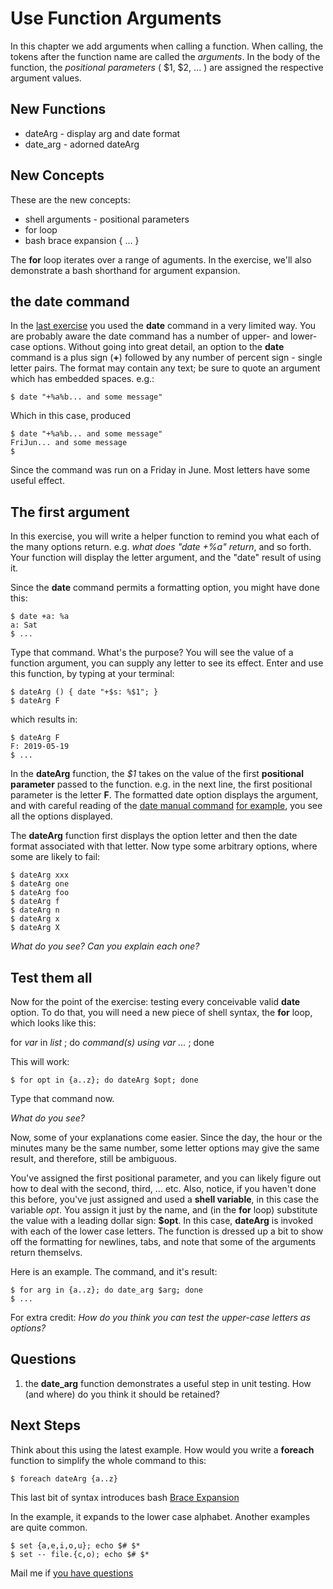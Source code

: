 
# Use Function Arguments

In this chapter we add arguments when calling a function.  When
calling, the tokens after the function name are called the
_arguments_.  In the body of the function, the _positional parameters_
( $1, $2, ... ) are assigned the respective argument values.

## New Functions

+ dateArg - display arg and date format
+ date_arg - adorned dateArg

## New Concepts

These are the new concepts:

+ shell arguments - positional parameters
+ for loop 
+ bash brace expansion { ... }

The **for** loop iterates over a range of aguments. In the exercise,
we'll also demonstrate a bash shorthand for argument expansion.

## the date command

In the [last exercise](#writeAshellFunction) you used the **date**
command in a very limited way.  You are probably aware the date
command has a number of upper- and lower-case options.  Without going
into great detail, an option to the **date** command is a plus sign
(**+**) followed by any number of percent sign - single letter pairs.
The format may contain any text; be sure to quote an argument which
has embedded spaces. e.g.:
    
    $ date "+%a%b... and some message"

Which in this case, produced

    $ date "+%a%b... and some message"
    FriJun... and some message
    $
    
Since the command was run on a Friday in June.  Most letters have some
useful effect.	
	
## The first argument 

In this exercise, you will write a helper function to remind you what
each of the many options return. e.g. *what does "date +%a" return*,
and so forth.  Your function will display the letter argument, and the
"date" result of using it.

Since  the **date**  command permits  a formatting  option, you
might have done  this: 

    $ date +a: %a
    a: Sat
    $ ...

Type that command.  What's the purpose?  You will see the value of a
function argument, you can supply any letter to see its effect.
Enter and use this function, by typing at your terminal:

    $ dateArg () { date "+$s: %$1"; }
    $ dateArg F

which results in:
    
    $ dateArg F
    F: 2019-05-19
    $ ...

In the **dateArg** function, the *$1* takes on the value of the first
**positional parameter** passed to the function.  e.g.  in the next
line, the first positional parameter is the letter **F**.  The
formatted date option displays the argument, and with careful reading
of the
[date manual command](http://www.bing.com/search?q=unix+date+manual+command)
[for example](http://unixhelp.ed.ac.uk/CGI/man-cgi?date), you see all
the options displayed.

The **dateArg** function first displays the option letter and then the
date format associated with that letter.  Now type some arbitrary
options, where some are likely to fail:
    
    $ dateArg xxx
    $ dateArg one
    $ dateArg foo
    $ dateArg f
    $ dateArg n
    $ dateArg x
    $ dateArg X	

*What do you see?   Can you explain each one?*

## Test them all 

Now for the point of the exercise: testing every conceivable valid
**date** option.  To do that, you  will need a new piece of shell
syntax, the **for** loop, which looks like this:
    
  for *var* in *list* ; do *command(s) using var ...* ; done

This will work: 
     
    $ for opt in {a..z}; do dateArg $opt; done 

Type that command now.

*What do you see?* 

Now, some of your explanations come easier.  Since the day, the hour
or the minutes many be the same number, some letter options may give
the same result, and therefore, still be ambiguous.

You've assigned the first positional parameter, and you can likely
figure out how to deal with the second, third, ... etc.  Also, notice,
if you haven't done this before, you've just assigned and used a
**shell variable**, in this case the variable *opt*.  You assign it
just by the name, and (in the **for** loop) substitute the value with
a leading dollar sign: **$opt**.  In this case, **dateArg** is
invoked with each of the lower case letters.  The function is dressed
up a bit to show off the formatting for newlines, tabs, and note that
some of the arguments return themselvs.

Here is an example.  The command, and it's result:

    $ for arg in {a..z}; do date_arg $arg; done
    $ ...

For extra credit: *How do you think you can test
the upper-case letters as options?*

## Questions

1. the **date_arg** function demonstrates a useful step in unit
   testing. How (and where) do you think it should be retained?

## Next Steps 

Think about this using the latest example.  How would you write a
**foreach** function to simplify the whole command to this:
     
    $ foreach dateArg {a..z}
	
This last bit of syntax introduces bash
[Brace Expansion](https://www.gnu.org/software/bash/manual/html_node/Shell-Expansions.html#Shell-Expansions)

In the example, it expands to the lower case alphabet.  Another examples are quite common.

    $ set {a,e,i,o,u}; echo $# $*
	$ set -- file.{c,o); echo $# $*
	
Mail me if [you have questions](mailto:martymcgowan@alum.mit.edu?subject=useFunctionArguments)




